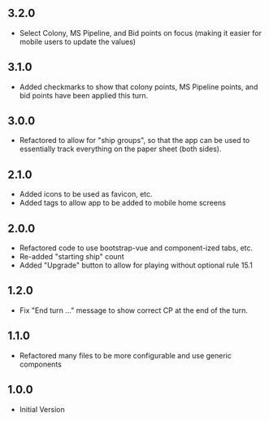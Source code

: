 ## 3.2.0

- Select Colony, MS Pipeline, and Bid points on focus (making it easier
  for mobile users to update the values)

## 3.1.0

- Added checkmarks to show that colony points, MS Pipeline points, and
  bid points have been applied this turn.

## 3.0.0

- Refactored to allow for "ship groups", so that the app can be used to
  essentially track everything on the paper sheet (both sides).

## 2.1.0

- Added icons to be used as favicon, etc.
- Added tags to allow app to be added to mobile home screens

## 2.0.0

- Refactored code to use bootstrap-vue and component-ized tabs, etc.
- Re-added "starting ship" count
- Added "Upgrade" button to allow for playing without optional rule 15.1

## 1.2.0

- Fix "End turn ..." message to show correct CP at the end of the turn.

## 1.1.0

- Refactored many files to be more configurable and use generic components

## 1.0.0

- Initial Version
